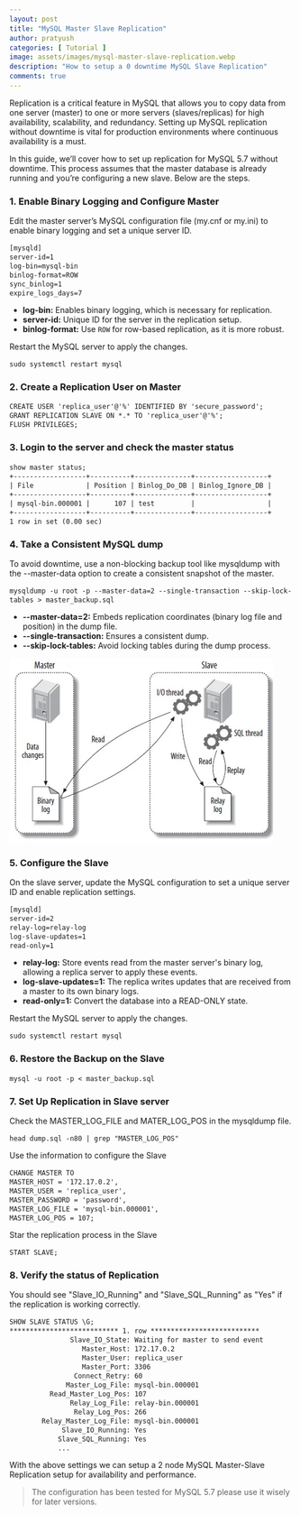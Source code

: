 ```yaml
---
layout: post
title: "MySQL Master Slave Replication"
author: pratyush
categories: [ Tutorial ]
image: assets/images/mysql-master-slave-replication.webp
description: "How to setup a 0 downtime MySQL Slave Replication"
comments: true
---
```


Replication is a critical feature in MySQL that allows you to copy data from one server (master) to one or more servers (slaves/replicas) for high availability, scalability, and redundancy. Setting up MySQL replication without downtime is vital for production environments where continuous availability is a must.

In this guide, we’ll cover how to set up replication for MySQL 5.7 without downtime. This process assumes that the master database is already running and you’re configuring a new slave. Below are the steps.

### 1. Enable Binary Logging and Configure Master
Edit the master server’s MySQL configuration file (my.cnf or my.ini) to enable binary logging and set a unique server ID.

```
[mysqld]
server-id=1
log-bin=mysql-bin
binlog-format=ROW
sync_binlog=1
expire_logs_days=7
```
* **log-bin:** Enables binary logging, which is necessary for replication.
* **server-id:** Unique ID for the server in the replication setup.
* **binlog-format:** Use `ROW` for row-based replication, as it is more robust.

Restart the MySQL server to apply the changes.
```
sudo systemctl restart mysql
```

### 2. Create a Replication User on Master
```
CREATE USER 'replica_user'@'%' IDENTIFIED BY 'secure_password';
GRANT REPLICATION SLAVE ON *.* TO 'replica_user'@'%';
FLUSH PRIVILEGES;
```

### 3. Login to the server and check the master status
```
show master status;
+------------------+----------+--------------+------------------+
| File             | Position | Binlog_Do_DB | Binlog_Ignore_DB |
+------------------+----------+--------------+------------------+
| mysql-bin.000001 |      107 | test         |                  |
+------------------+----------+--------------+------------------+
1 row in set (0.00 sec)
```

### 4. Take a Consistent MySQL dump
To avoid downtime, use a non-blocking backup tool like mysqldump with the --master-data option to create a consistent snapshot of the master.
```
mysqldump -u root -p --master-data=2 --single-transaction --skip-lock-tables > master_backup.sql

```
* **--master-data=2:** Embeds replication coordinates (binary log file and position) in the dump file.
* **--single-transaction:** Ensures a consistent dump.
* **--skip-lock-tables:** Avoid locking tables during the dump process.

![MySQL Replication Architecture](/assets/images/mysql-replication.webp)


### 5. Configure the Slave
On the slave server, update the MySQL configuration to set a unique server ID and enable replication settings.
```
[mysqld]
server-id=2
relay-log=relay-log
log-slave-updates=1
read-only=1
```

* **relay-log:** Store events read from the master server's binary log, allowing a replica server to apply these events.
* **log-slave-updates=1:** The replica writes updates that are received from a master to its own binary logs.
* **read-only=1:** Convert the database into a READ-ONLY state.

Restart the MySQL server to apply the changes.
```
sudo systemctl restart mysql
```

### 6. Restore the Backup on the Slave
```
mysql -u root -p < master_backup.sql
```

### 7. Set Up Replication in Slave server
Check the MASTER_LOG_FILE and MATER_LOG_POS in the mysqldump file.
```
head dump.sql -n80 | grep "MASTER_LOG_POS"
```

Use the information to configure the Slave
```
CHANGE MASTER TO 
MASTER_HOST = '172.17.0.2',
MASTER_USER = 'replica_user',
MASTER_PASSWORD = 'password', 
MASTER_LOG_FILE = 'mysql-bin.000001', 
MASTER_LOG_POS = 107;
```

Star the replication process in the Slave
```
START SLAVE;
```

### 8. Verify the status of Replication
You should see "Slave_IO_Running" and "Slave_SQL_Running" as "Yes" if the replication is working correctly.
```
SHOW SLAVE STATUS \G;
*************************** 1. row ***************************
               Slave_IO_State: Waiting for master to send event
                  Master_Host: 172.17.0.2
                  Master_User: replica_user
                  Master_Port: 3306
                Connect_Retry: 60
              Master_Log_File: mysql-bin.000001
          Read_Master_Log_Pos: 107
               Relay_Log_File: relay-bin.000001
                Relay_Log_Pos: 266
        Relay_Master_Log_File: mysql-bin.000001
             Slave_IO_Running: Yes
            Slave_SQL_Running: Yes
            ...
```

With the above settings we can setup a 2 node MySQL Master-Slave Replication setup for availability and performance.

> The configuration has been tested for MySQL 5.7 please use it wisely for later versions.